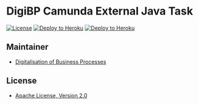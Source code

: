 # DigiBP Camunda External Java Task

[![License](http://img.shields.io/:license-apache-blue.svg)](http://www.apache.org/licenses/LICENSE-2.0.html)
[![Deploy to Heroku](https://img.shields.io/badge/deploy%20to-Heroku-6762a6.svg?longCache=true)](https://heroku.com/deploy)
[![Deploy to Heroku](https://img.shields.io/badge/open%20in-Gitpod-1966D2.svg?longCache=true)](https://gitpod.io/#https://github.com/DigiBP/digibp-camunda-external-java-task)

## Maintainer
- [Digitalisation of Business Processes](https://github.com/digibp)

## License

- [Apache License, Version 2.0](https://github.com/DigiBP/digibp-archetype-camunda-boot/blob/master/LICENSE)
